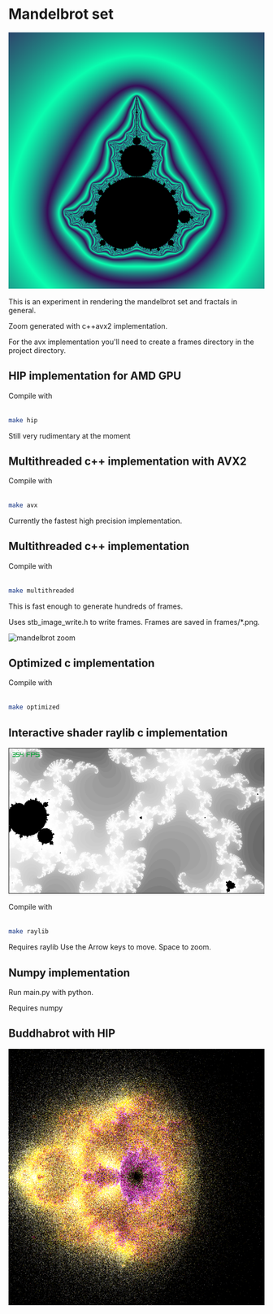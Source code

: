 # Mandelbrot set
![mandelbrot set](https://github.com/michbogos/mandelbrot/blob/main/images/hip.png?raw=true)

This is an experiment in rendering the mandelbrot set and fractals in general.

Zoom generated with c++avx2 implementation.

For the avx implementation you'll need to create a frames directory in the project directory.

## HIP implementation for AMD GPU

Compile with

``` bash

make hip

```

Still very rudimentary at the moment

## Multithreaded c++ implementation with AVX2

Compile with

``` bash

make avx

```

Currently the fastest high precision implementation.

## Multithreaded c++ implementation

Compile with

``` bash

make multithreaded

```

This is fast enough to generate hundreds of frames.

Uses stb_image_write.h to write frames. Frames are saved in frames/*.png.

![mandelbrot zoom](https://github.com/michbogos/mandelbrot/blob/main/images/zoom.gif?raw=true)

## Optimized c implementation

Compile with

``` bash

make optimized

```

## Interactive shader raylib c implementation
![mandelbrot image](https://github.com/michbogos/mandelbrot/blob/main/images/mandelbrot.png?raw=true)

Compile with

``` bash

make raylib

```

Requires raylib
Use the Arrow keys to move. Space to zoom.

## Numpy implementation

Run main.py with python.

Requires numpy

## Buddhabrot with HIP

![mandelbrot image](https://github.com/michbogos/mandelbrot/blob/main/images/buddha.png?raw=true)